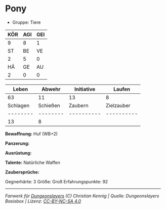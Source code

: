 # Pony  
- Gruppe: Tiere  

| KÖR | AGI | GEI |  
| --- | --- | --- |  
| 9   | 8   | 1   |
| ST  | BE  | VE  |  
| 2   | 5   | 0   |
| HÄ  | GE  | AU  |  
| 2   | 0   | 0   |


| Leben    | Abwehr   | Initiative | Laufen     |
| -------- | -------- | ---------- | ---------- |
| 63       | 11       | 13         | 8          |
| Schlagen | Schießen | Zaubern    | Zielzauber |
| -------- | -------- | ---------- | ---------- |
| 13       | 8        |            |            |

**Bewaffnung:**
Huf (WB+2)

**Panzerung:**


**Ausrüstung:**


**Talente:**
Natürliche Waffen

**Zaubersprüche:**


Gegnerhärte: 3
Größe: Groß
Erfahrungspunkte: 92



___
*Fanwerk für [Dungeonslayers](https://www.dungeonslayers.net/) (C) Christian Kennig | Quelle: Dungeonslayers Basisbox | Lizenz: [CC-BY-NC-SA 4.0](https://creativecommons.org/licenses/by-nc-sa/4.0/deed.de)*
